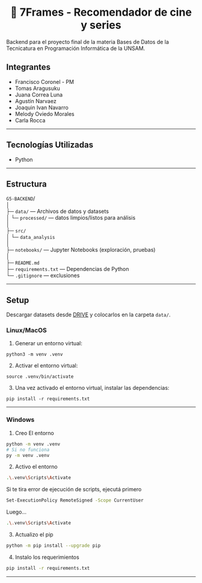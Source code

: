 # <center>🎥 7Frames  - Recomendador de cine y series

Backend para el proyecto final de la materia Bases de Datos de la Tecnicatura en Programación Informática de la UNSAM.

## Integrantes
* Francisco Coronel - PM
* Tomas Aragusuku
* Juana Correa Luna
* Agustín Narvaez
* Joaquin Ivan Navarro
* Melody Oviedo Morales
* Carla Rocca

---
## Tecnologías Utilizadas
* Python

---
## Estructura  
`G5-BACKEND`/  
│  
├─ `data/`                         — Archivos de datos y datasets  
│     └─ `processed/`                — datos limpios/listos para análisis  
│  
├─ `src/`  
│   └─ `data_analysis`  
│  
├─ `notebooks/`                    — Jupyter Notebooks (exploración, pruebas)  
│  
├─ `README.md`  
├─ `requirements.txt`              — Dependencias de Python  
└─ `.gitignore`                    — exclusiones  

---
## Setup

Descargar datasets desde [DRIVE](https://drive.google.com/drive/u/1/folders/1WTljBvyIROGeLNetssgX6SuUPafAIAsl) y colocarlos en la carpeta `data/`.

### Linux/MacOS
1. Generar un entorno virtual:
```
python3 -m venv .venv
```
2. Activar el entorno virtual:
```
source .venv/bin/activate
```
3. Una vez activado el entorno virtual, instalar las dependencias:
```
pip install -r requirements.txt
```
---
### Windows
1. Creo El entorno
```bash
python -m venv .venv
# Si no funciona
py -m venv .venv
```

2. Activo el entorno
```bash
.\.venv\Scripts\Activate
```  
Si te tira error de ejecución de scripts, ejecutá primero  
```bash
Set-ExecutionPolicy RemoteSigned -Scope CurrentUser
```  
Luego...
```bash
.\.venv\Scripts\Activate
```

3. Actualizo el pip
```bash
python -m pip install --upgrade pip
```  

4. Instalo los requerimientos
```bash
pip install -r requirements.txt
```

---


<!--
## Uso
 1. Activar el entorno virtual:
   - Linux/MacOS:
   ```bash
   source .venv/bin/activate
   ```
   - Windows:
   ```bash
   .\.venv\Scripts\Activate
   ```
2. Si no están creados los datasets procesados, correr el script de procesamiento:
   ```bash
   python src/data_analysis/data_processing.py
   ``` -->
